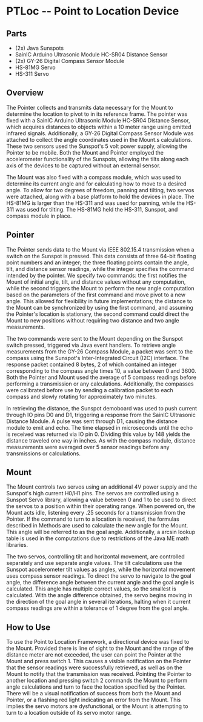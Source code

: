 PTLoc -- Point to Location Device
====================
## Parts
* (2x) Java Sunspots
* SainIC Arduino Ultrasonic Module HC-SR04 Distance Sensor
* (2x) GY-26 Digital Compass Sensor Module
* HS-81MG Servo
* HS-311 Servo

## Overview

The Pointer collects and transmits data necessary for the Mount to determine the location to pivot to in its reference frame. The pointer was fixed with a SainIC Arduino Ultrasonic Module HC-SR04 Distance Sensor, which acquires distances to objects within a 10 meter range using emitted infrared signals. Additionally, a GY-26 Digital Compass Sensor Module was attached to collect the angle coordinates used in the Mount.s calculations. These two sensors used the Sunspot's 5 volt power supply, allowing the Pointer to be mobile. Both the Mount and Pointer employed the accelerometer functionality of the Sunspots, allowing the tilts along each axis of the devices to be captured without an external sensor.

The Mount was also fixed with a compass module, which was used to determine its current angle and for calculating how to move to a desired angle. To allow for two degrees of freedom, panning and tilting, two servos were attached, along with a base platform to hold the devices in place. The HS-81MG is larger than the HS-311 and was used for panning, while the HS-311 was used for tilting. The HS-81MG held the HS-311, Sunspot, and compass module in place.

## Pointer
The Pointer sends data to the Mount via  IEEE 802.15.4 transmission when a switch on the Sunspot is pressed. This data consists of three 64-bit floating point numbers and an integer; the three floating points contain the angle, tilt, and distance sensor readings, while the integer specifies the command intended by the pointer. We specify two commands: the first notifies the Mount of initial angle, tilt, and distance values without any computation, while the second triggers the Mount to perform the new angle computation based on the parameters of the first command and move pivot to a new angle. This allowed for flexibility in future implementations; the distance to the Mount can be synchronized by using the first command, and assuming the Pointer's location is stationary, the second command could direct the Mount to new positions without requiring two distance and two angle measurements.
    
The two commands were sent to the Mount depending on the Sunspot switch pressed, triggered via Java event handlers. To retrieve angle measurements from the GY-26 Compass Module, a packet was sent to the compass using the Sunspot's Inter-Integrated Circuit (I2C) interface. The response packet contained 8 bytes, 2 of which contained an integer corresponding to the compass angle times 10, a value between 0 and 3600. Both the Pointer and Mount used the average of 5 compass readings before performing a transmission or any calculations. Additionally, the compasses were calibrated before use by sending a calibration packet to each compass and slowly rotating for approximately two minutes. 
    
In retrieving the distance, the Sunspot demoboard was used to push current through IO pins D0 and D1, triggering a response from the SainIC Ultrasonic Distance Module. A pulse was sent through D1, causing the distance module to emit and echo. The time elapsed in microseconds until the echo is received was returned via IO pin 0. Dividing this value by 148 yields the distance traveled one way in inches. As with the compass module, distance measurements were averaged over 5 sensor readings before any transmissions or calculations.
    

## Mount   
The Mount controls two servos using an additional 4V power supply and the Sunspot's high current H0/H1 pins. The servos are controlled using a Sunspot Servo library, allowing a value between 0 and 1 to be used to direct the servos to a position within their operating range. When powered on, the Mount acts idle, listening every .25 seconds for a transmission from the Pointer. 
If the command to turn to a location is received, the formulas described in Methods are used to calculate the new angle for the Mount. This angle will be referred to as the goal angle. Additionally, a arcsin lookup table is used in the computations due to restrictions of the Java ME math libraries.

The two servos, controlling tilt and horizontal movement, are controlled separately and use separate angle values. The tilt calculations use the Sunspot accelerometer tilt values as angles, while the horizontal movement uses compass sensor readings. To direct the servo to navigate to the goal angle, the difference angle between the current angle and the goal angle is calculated. This angle has multiple correct values, so the smallest is calculated. With the angle difference obtained, the servo begins moving in the direction of the goal angle in several iterations, halting when it current compass readings are within a tolerance of 1 degree from the goal angle. 


## How to Use
To use the Point to Location Framework, a directional device was fixed to the Mount. Provided there is line of sight to the Mount and the range of the distance meter are not exceeded, the user can point the Pointer at the Mount and press switch 1. This causes a visible notification on the Pointer that the sensor readings were successfully retrieved, as well as on the Mount to notify that the transmission was received. Pointing the Pointer to another location and pressing switch 2 commands the Mount to perform angle calculations and turn to face the location specified by the Pointer. There will be a visual notification of success from both the Mount and Pointer, or a flashing red light indicating an error from the Mount. This implies the servo motors are dysfunctional, or the Mount is attempting to turn to a location outside of its servo motor range.
